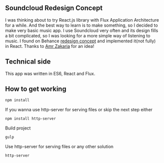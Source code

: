 ## Soundcloud Redesign Concept
I was thinking about to try React.js library with Flux Application Architecture for a while. And the best way to learn is to make something, so I decided to make very basic music app. I use Soundcloud very often and its design fills a bit complicated, so I was looking for a more simple way of listening to music.
I found on Behance [redesign concept](https://www.behance.net/gallery/25823627/Simpler-Soundcloud-Redesign-Concept) and implemented it(not fully)  in React.
Thanks to [Amr Zakaria](https://www.behance.net/AmrZakaria) for an idea!

## Technical side
This app was written in ES6, React and Flux.

## How to get working

```sh
npm install
```
If you wanna use http-server for serving files or skip the next step either
```sh
npm install http-server
```
Build project
```sh
gulp
```
Use http-server for serving files or any other solution
```sh
http-server
```
